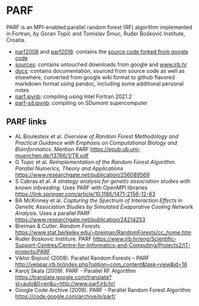 # PARF

PARF is an MPI-enabled parallel random forest (RF) algorithm implemented in Fortran, by Goran Topić and Tomislav Šmuc, Ruđer Bošković Institute, Croatia.

* [parf2008](parf2008) and [parf2016](parf2016): contains the [source code forked from google code](https://code.google.com/archive/p/parf/source/default/source)
* [sources](sources): contains untouched downloads from google and www.irb.hr
* [docs](docs): contains documentation, sourced from source code as well as elsewhere, converted from google wiki format to github flavored markdown format using pandoc, including some additional personal notes
* [parf.ipynb](parf.ipynb): compiling using Intel Fortran 2021.2
* [parf-sd.ipynb](parf-sd.ipynb): compiling on SDumont supercomputer


## PARF links

* AL Boulesteix et al. *Overview of Random Forest Methodology and Practical Guidance with Emphasis on Computational Biology and Bioinformatics*. Mention PARF https://epub.ub.uni-muenchen.de/13766/1/TR.pdf
* G Topic et al. *Reimplementation of the Random Forest Algorithm. Parallel Numerics, Theory and Applications* https://www.researchgate.net/publication/256089569
* S Cabras et al. *A strategy analysis for genetic association studies with known inbreeding*. Uses PARF with OpenMPI libraries https://link.springer.com/article/10.1186/1471-2156-12-63
* BA McKinney et al. *Capturing the Spectrum of Interaction Effects in Genetic Association Studies by Simulated Evaporative Cooling Network Analysis*. Uses a parallel PARF https://www.researchgate.net/publication/24214253
* Breiman & Cutler. *Random Forests* https://www.stat.berkeley.edu/~breiman/RandomForests/cc_home.htm
* Ruder Boskovic Institure. PARF https://www.irb.hr/eng/Scientific-Support-Centres/Centre-for-Informatics-and-Computing/Projects2/IT-projects/PARF
* Viktor Bojović (2008). Parallel Random Forests – PARF http://veppar.irb.hr/index.php?option=com_content&task=view&id=16
* Karolj Skala (2009). PARF - Parallel RF Algorithm https://translate.google.com/translate?sl=auto&tl=en&u=http://www.parf.irb.hr/
* Google Code Archive (2008). PARF - Parallel Random Forest Algorithm https://code.google.com/archive/p/parf/
